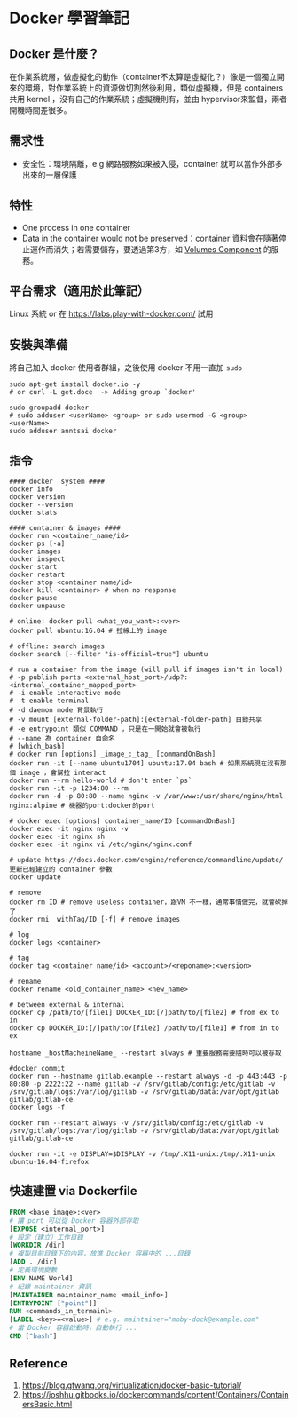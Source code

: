 # Docker 學習筆記

## Docker 是什麼？

在作業系統層，做虛擬化的動作（container不太算是虛擬化？）像是一個獨立開來的環境，對作業系統上的資源做切割然後利用，類似虛擬機，但是 containers 共用 kernel ，沒有自己的作業系統；虛擬機則有，並由 hypervisor來監督，兩者開機時間差很多。

## 需求性

* 安全性：環境隔離，e.g 網路服務如果被入侵，container 就可以當作外部多出來的一層保護



## 特性

* One process in one container
* Data in the container would not be preserved：container 資料會在隨著停止運作而消失；若需要儲存，要透過第3方，如 [Volumes Component](https://kubernetes.io/docs/concepts/storage/volumes/) 的服務。

## 平台需求（適用於此筆記）

Linux 系統 or 在 https://labs.play-with-docker.com/ 試用

## 安裝與準備

將自己加入 docker 使用者群組，之後使用 docker 不用一直加 `sudo`

```shell
sudo apt-get install docker.io -y
# or curl -L get.doce  -> Adding group `docker'

sudo groupadd docker
# sudo adduser <userName> <group> or sudo usermod -G <group> <userName>
sudo adduser anntsai docker
```



## 指令

```shell
#### docker  system ####
docker info
docker version
docker --version
docker stats

#### container & images ####
docker run <container_name/id>
docker ps [-a]
docker images 
docker inspect
docker start
docker restart
docker stop <container name/id>
docker kill <container> # when no response
docker pause
docker unpause

# online: docker pull <what_you_want>:<ver>
docker pull ubuntu:16.04 # 拉線上的 image

# offline: search images
docker search [--filter "is-official=true"] ubuntu

# run a container from the image (will pull if images isn't in local)
# -p publish ports <external_host_port>/udp?:<internal_container_mapped_port>
# -i enable interactive mode
# -t enable terminal
# -d daemon mode 背景執行
# -v mount [external-folder-path]:[external-folder-path] 目錄共享
# -e entrypoint 類似 COMMAND ，只是在一開始就會被執行
# --name 為 container 自命名
# [which_bash]
# docker run [options] _image_:_tag_ [commandOnBash]
docker run -it [--name ubuntu1704] ubuntu:17.04 bash # 如果系統現在沒有那個 image ，會幫拉 interact
docker run --rm hello-world # don't enter `ps`
docker run -it -p 1234:80 --rm 
docker run -d -p 80:80 --name nginx -v /var/www:/usr/share/nginx/html nginx:alpine # 機器的port:docker的port

# docker exec [options] container_name/ID [commandOnBash]
docker exec -it nginx nginx -v 
docker exec -it nginx sh
docker exec -it nginx vi /etc/nginx/nginx.conf

# update https://docs.docker.com/engine/reference/commandline/update/ 更新已經建立的 container 參數
docker update 

# remove 
docker rm ID # remove useless container，跟VM 不一樣，通常事情做完，就會砍掉了
docker rmi _withTag/ID_[-f] # remove images

# log
docker logs <container>

# tag
docker tag <container name/id> <account>/<reponame>:<version>

# rename
docker rename <old_container_name> <new_name>

# between external & internal
docker cp /path/to/[file1] DOCKER_ID:[/]path/to/[file2] # from ex to in
docker cp DOCKER_ID:[/]path/to/[file2] /path/to/[file1] # from in to ex

hostname _hostMacheineName_ --restart always # 重要服務需要隨時可以被存取

#docker commit
docker run --hostname gitlab.example --restart always -d -p 443:443 -p 80:80 -p 2222:22 --name gitlab -v /srv/gitlab/config:/etc/gitlab -v /srv/gitlab/logs:/var/log/gitlab -v /srv/gitlab/data:/var/opt/gitlab gitlab/gitlab-ce
docker logs -f 

docker run --restart always -v /srv/gitlab/config:/etc/gitlab -v /srv/gitlab/logs:/var/log/gitlab -v /srv/gitlab/data:/var/opt/gitlab gitlab/gitlab-ce

docker run -it -e DISPLAY=$DISPLAY -v /tmp/.X11-unix:/tmp/.X11-unix ubuntu-16.04-firefox
```

## 快速建置 via Dockerfile

```dockerfile
FROM <base_image>:<ver>
# 讓 port 可以從 Docker 容器外部存取
[EXPOSE <internal_port>]
# 設定（建立）工作目錄
[WORKDIR /dir]
# 複製目前目錄下的內容，放進 Docker 容器中的 ...目錄
[ADD . /dir]
# 定義環境變數
[ENV NAME World]
# 紀錄 maintainer 資訊
[MAINTAINER maintainer_name <mail_info>]
[ENTRYPOINT ["point"]]
RUN <commands_in_termainl>
[LABEL <key>=<value>] # e.g. maintainer="moby-dock@example.com"
# 當 Docker 容器啟動時，自動執行 ...
CMD ["bash"]   

```



## Reference

1. https://blog.gtwang.org/virtualization/docker-basic-tutorial/
2. https://joshhu.gitbooks.io/dockercommands/content/Containers/ContainersBasic.html

